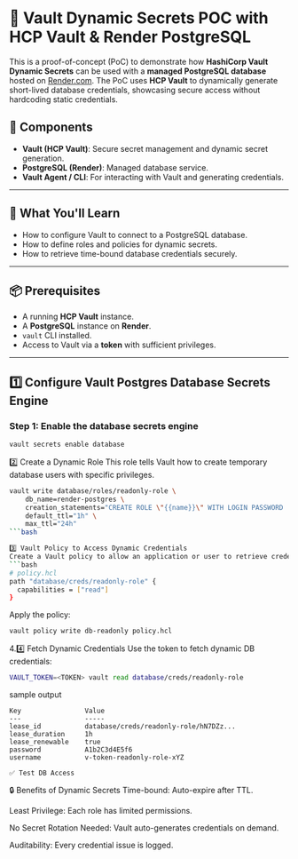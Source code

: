 # 🔐 Vault Dynamic Secrets POC with HCP Vault & Render PostgreSQL

This is a proof-of-concept (PoC) to demonstrate how **HashiCorp Vault Dynamic Secrets** can be used with a **managed PostgreSQL database** hosted on [Render.com](https://render.com/). The PoC uses **HCP Vault** to dynamically generate short-lived database credentials, showcasing secure access without hardcoding static credentials.

## 🧩 Components

- **Vault (HCP Vault)**: Secure secret management and dynamic secret generation.
- **PostgreSQL (Render)**: Managed database service.
- **Vault Agent / CLI**: For interacting with Vault and generating credentials.

---

## 🚀 What You'll Learn

- How to configure Vault to connect to a PostgreSQL database.
- How to define roles and policies for dynamic secrets.
- How to retrieve time-bound database credentials securely.

---

## 📦 Prerequisites

- A running **HCP Vault** instance.
- A **PostgreSQL** instance on **Render**.
- `vault` CLI installed.
- Access to Vault via a **token** with sufficient privileges.

---

## 1️⃣ Configure Vault Postgres Database Secrets Engine

### Step 1: Enable the database secrets engine

```bash
vault secrets enable database
```
2️⃣ Create a Dynamic Role
This role tells Vault how to create temporary database users with specific privileges.

```bash
vault write database/roles/readonly-role \
    db_name=render-postgres \
    creation_statements="CREATE ROLE \"{{name}}\" WITH LOGIN PASSWORD '{{password}}' VALID UNTIL '{{expiration}}'; GRANT CONNECT ON DATABASE <DB_NAME> TO \"{{name}}\";" \
    default_ttl="1h" \
    max_ttl="24h"
```bash

3️⃣ Vault Policy to Access Dynamic Credentials
Create a Vault policy to allow an application or user to retrieve credentials:
```bash
# policy.hcl
path "database/creds/readonly-role" {
  capabilities = ["read"]
}
```

Apply the policy:

```bash
vault policy write db-readonly policy.hcl
```

4.4️⃣ Fetch Dynamic Credentials
Use the token to fetch dynamic DB credentials:
```bash
VAULT_TOKEN=<TOKEN> vault read database/creds/readonly-role

```
sample output
```
Key                Value
---                -----
lease_id           database/creds/readonly-role/hN7DZz...
lease_duration     1h
lease_renewable    true
password           A1b2C3d4E5f6
username           v-token-readonly-role-xYZ

✅ Test DB Access
```

🔒 Benefits of Dynamic Secrets
Time-bound: Auto-expire after TTL.

Least Privilege: Each role has limited permissions.

No Secret Rotation Needed: Vault auto-generates credentials on demand.

Auditability: Every credential issue is logged.

